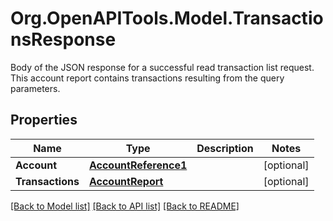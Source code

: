 # Org.OpenAPITools.Model.TransactionsResponse
Body of the JSON response for a successful read transaction list request. This account report contains transactions resulting from the query parameters. 

## Properties

Name | Type | Description | Notes
------------ | ------------- | ------------- | -------------
**Account** | [**AccountReference1**](AccountReference1.md) |  | [optional] 
**Transactions** | [**AccountReport**](AccountReport.md) |  | [optional] 

[[Back to Model list]](../README.md#documentation-for-models) [[Back to API list]](../README.md#documentation-for-api-endpoints) [[Back to README]](../README.md)

